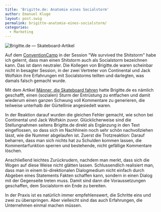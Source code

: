 ```yaml
---
title: 'Brigitte.de: Anatomie eines Socialstorm'
author: Emanuel Kluge
layout: post.swig
permalink: brigitte-anatomie-eines-socialstorm/
categories:
  - Marketing
---
```


<noscript data-src="/archive/wp-content/uploads/2012/11/brigitte-skateboard-artikel.png" data-alt="Brigitte.de &mdash; Skateboard-Artikel">
<img src="/archive/wp-content/uploads/2012/11/brigitte-skateboard-artikel.png" alt="Brigitte.de &mdash; Skateboard-Artikel">
</noscript>

Auf dem [ConventionCamp][conventioncamp] in der Session "We survived the Shitstorm" habe ich gelernt, dass man einen Shitstorm auch als Socialstorm bezeichnen kann. Das ist dann neutraler. Die Kollegen von Brigitte.de waren scheinbar nicht in besagter Session, in der zwei Vertreter von Continental und Jack Wolfskin ihre Erfahrungen mit Socialstorms teilten und darlegten, was damals falsch gemacht wurde.

Mit dem Artikel [Männer, die Skateboard fahren][source] hatte Brigitte.de es nämlich geschafft, einen (sozialen) Sturm der Entrüstung zu entfachen und damit wiederum einen ganzen Schwung voll Kommentare zu generieren, die teilweise unterhalb der Gürtellinie angesiedelt waren.

In der Reaktion darauf wurden die gleichen Fehler gemacht, wie schon bei Continental und Jack Wolfskin zuvor. Glücklicherweise sind die Stellungnahmen seitens Brigitte.de direkt als Ergänzung in den Text eingeflossen, so dass sich im Nachhinein noch sehr schön nachvollziehen lässt, wie die Nummer abgelaufen ist. Zuerst die Trotzreaktion: Darauf beharren, dass man sich nichts hat zu Schulden kommen lassen, die Kommentarfunktion sperren und bestehende, nicht gefällige Kommentare löschen.

Anschließend leichtes Zurückrudern, nachdem man merkt, dass sich die Wogen auf diese Weise nicht glätten lassen. Schlussendlich realisiert man, dass man in einem bi-direktionalen Dialogmedium nicht einfach durch Abgeben eines Statements Fakten schaffen kann, sondern in einen Dialog mit der Gegenseite treten muss. Damit sind dann die Voraussetzungen geschaffen, dem Socialstorm ein Ende zu bereiten.

In der Praxis ist es natürlich immer empfehlenswert, die Schritte eins und zwei zu überspringen. Aber vielleicht sind das auch Erfahrungen, die Unternehmen einmal machen müssen.

[conventioncamp]: http://www.conventioncamp.de
[source]: http://www.brigitte.de/gesellschaft/politik-gesellschaft/stellungnahme-skateboard-1149149/
